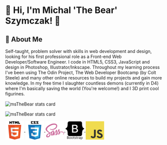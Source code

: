 <!--
**msTheBear/msTheBear** is a ✨ _special_ ✨ repository because its `README.md` (this file) appears on your GitHub profile.

Here are some ideas to get you started:

- 🔭 I’m currently working on ...
- 🌱 I’m currently learning ...
- 👯 I’m looking to collaborate on ...
- 🤔 I’m looking for help with ...
- 💬 Ask me about ...
- 📫 How to reach me: ...
- 😄 Pronouns: ...
- ⚡ Fun fact: ...
-->

# 👋 Hi, I'm Michal 'The Bear' Szymczak! 👋
## 🚀 About Me

Self-taught, problem solver with skills in web development and design, looking for his first professional role as a Front-end Web Developer/Software Engineer. I code in HTML5, CSS3, JavaScript and design in Photoshop, Illustrator/Inkscape. Throughout my learning process I've been using The Odin Project, The Web Developer Bootcamp (by Colt Steele) and many other online resources to build my projects and gain more knowledge.
In my free time I slaughter countless demons (currently in D4) where I'm basically saving the world (You're welcome!) and I 3D print cool figurines.
<p>
<img align="center" src="https://github-readme-stats.vercel.app/api?username=msTheBear&show_icons=true&theme=default&title_color=ffffff&text_color=ffffff&bg_color=0d1117ff&hide_border=false" alt="msTheBear stats card" /></p>
<p>
<img align="center" src="https://github-readme-stats.vercel.app/api/top-langs?username=msTheBear&theme=default&title_color=ffffff&text_color=ffffff&bg_color=0d1117ff&hide_border=false&layout=compact" alt="msTheBear stats card" /></p>
<a href="https://www.w3.org/html/" target="blank">
<img align="center" src="https://raw.githubusercontent.com/devicons/devicon/master/icons/html5/html5-original-wordmark.svg" alt="Html5" height="60" width="60" />
</a>
<a href="https://www.w3schools.com/css/" target="blank">
<img align="center" src="https://raw.githubusercontent.com/devicons/devicon/master/icons/css3/css3-original-wordmark.svg" alt="Css3" height="60" width="60" />
</a>
<a href="https://sass-lang.com" target="blank">
<img align="center" src="https://raw.githubusercontent.com/devicons/devicon/master/icons/sass/sass-original.svg" alt="Sass" height="60" width="60" />
</a>
<a href="https://getbootstrap.com" target="blank">
<img align="center" src="https://raw.githubusercontent.com/devicons/devicon/master/icons/bootstrap/bootstrap-plain-wordmark.svg" alt="Bootstrap" height="60" width="60" />
</a>
<a href="https://developer.mozilla.org/en-US/docs/Web/JavaScript" target="blank">
<img align="center" src="https://raw.githubusercontent.com/devicons/devicon/master/icons/javascript/javascript-original.svg" alt="JavaScript" height="60" width="60" />
</a>
